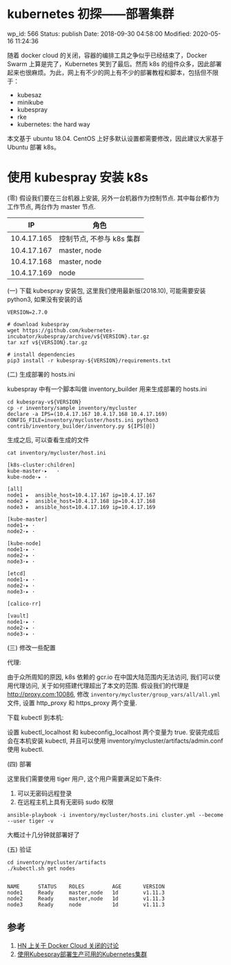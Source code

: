 # kubernetes 初探——部署集群


wp_id: 566
Status: publish
Date: 2018-09-30 04:58:00
Modified: 2020-05-16 11:24:36


随着 docker cloud 的关闭，容器的编排工具之争似乎已经结束了，Docker Swarm 上算是完了，Kubernetes 笑到了最后。然而 k8s 的组件众多，因此部署起来也很麻烦。为此，网上有不少的网上有不少的部署教程和脚本，包括但不限于：

- kubesaz
- minikube
- kubespray
- rke
- kubernetes: the hard way

本文基于 ubuntu 18.04. CentOS 上好多默认设置都需要修改，因此建议大家基于 Ubuntu 部署 k8s。

# 使用 kubespray 安装 k8s

(零) 假设我们要在三台机器上安装, 另外一台机器作为控制节点. 其中每台都作为工作节点, 两台作为 master 节点.

IP          | 角色
------------|-----------------------
10.4.17.165 | 控制节点, 不参与 k8s 集群
10.4.17.167 | master, node
10.4.17.168 | master, node
10.4.17.169 | node

(一) 下载 kubespray 安装包, 这里我们使用最新版(2018.10), 可能需要安装 python3, 如果没有安装的话

```
VERSION=2.7.0

# download kubespray
wget https://github.com/kubernetes-incubator/kubespray/archive/v${VERSION}.tar.gz
tar xzf v${VERSION}.tar.gz

# install dependencies
pip3 install -r kubespray-${VERSION}/requirements.txt
```

(二) 生成部署的 hosts.ini

kubespray 中有一个脚本叫做 inventory_builder 用来生成部署的 hosts.ini

```
cd kubespray-v${VERSION}
cp -r inventory/sample inventory/mycluster
declare -a IPS=(10.4.17.167 10.4.17.168 10.4.17.169)
CONFIG_FILE=inventory/mycluster/hosts.ini python3 contrib/inventory_builder/inventory.py ${IPS[@]}
```
生成之后, 可以查看生成的文件

```
cat inventory/mycluster/host.ini

[k8s-cluster:children]
kube-master·▸   ·
kube-node·▸ ·

[all]
node1 ▸  ansible_host=10.4.17.167 ip=10.4.17.167
node2 ▸  ansible_host=10.4.17.168 ip=10.4.17.168
node3 ▸  ansible_host=10.4.17.169 ip=10.4.17.169

[kube-master]
node1·▸ ·
node2·▸ ·

[kube-node]
node1·▸ ·
node2·▸ ·
node3·▸ ·

[etcd]
node1·▸ ·
node2·▸ ·
node3·▸ ·

[calico-rr]

[vault]
node1·▸ ·
node2·▸ ·
node3·▸ ·
```

(三) 修改一些配置

代理:

由于众所周知的原因, k8s 依赖的 gcr.io 在中国大陆范围内无法访问, 我们可以使用代理访问, 关于如何搭建代理超出了本文的范围.
假设我们的代理是 http://proxy.com:10086, 修改 `inventory/mycluster/group_vars/all/all.yml`  文件, 设置 http_proxy 和 https_proxy 两个变量.

下载 kubectl 到本机:

设置 kubectl_localhost 和 kubeconfig_localhost 两个变量为 true. 安装完成后会在本机安装 kubectl, 并且可以使用 inventory/mycluster/artifacts/admin.conf 使用 kubectl.


(四) 部署

这里我们需要使用 tiger 用户, 这个用户需要满足如下条件:

  1. 可以无密码远程登录
  2. 在远程主机上具有无密码 sudo 权限

```
ansible-playbook -i inventory/mycluster/hosts.ini cluster.yml --become --user tiger -v
```

大概过十几分钟就部署好了

(五) 验证

```
cd inventory/mycluster/artifacts
./kubectl.sh get nodes


NAME      STATUS    ROLES         AGE       VERSION
node1     Ready     master,node   1d        v1.11.3
node2     Ready     master,node   1d        v1.11.3
node3     Ready     node          1d        v1.11.3
```


## 参考

1. [HN 上关于 Docker Cloud 关闭的讨论](https://news.ycombinator.com/item?id=16665130)
2. [使用Kubespray部署生产可用的Kubernetes集群](http://www.itmuch.com/docker/kubernetes-deploy-by-kubespray/)